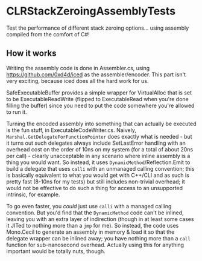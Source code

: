 # CLRStackZeroingAssemblyTests
Test the performance of different stack zeroing options... using assembly compiled from the comfort of C#!

## How it works

Writing the assembly code is done in Assembler.cs, using https://github.com/0xd4d/iced as the assembler/encoder. This part isn't very exciting, because iced does all the hard work for us.

SafeExecutableBuffer provides a simple wrapper for VirtualAlloc that is set to be ExecutableReadWrite (flipped to ExecutableRead when you're done filling the buffer) since you need to put the code somewhere you're allowed to run it.

Turning the encoded assembly into something that can actually be executed is the fun stuff, in ExecutableCodeWriter.cs. Naively, `Marshal.GetDelegateForFunctionPointer` does exactly what is needed - but it turns out such delegates always include SetLastError handling with an overhead cost on the order of 10ns on my system (for a total of about 20ns per call) - clearly unacceptable in any scenario where inline assembly is a thing you would want. So instead, it uses `DynamicMethod`/Reflection.Emit to build a delegate that uses `calli` with an unmanaged calling convention; this is basically equivalent to what you would get with C++/CLI and as such is pretty fast (8-10ns for my tests) but still includes non-trivial overhead; it would not be effective to do such a thing for access to an unsupported intrinsic, for example.

To go even faster, you *could* just use `calli` with a managed calling convention. But you'd find that the `DynamicMethod` code can't be inlined, leaving you with an extra layer of indirection (though in at least some cases it JITed to nothing more than a `jmp` for me). So instead, the code uses Mono.Cecil to generate an assembly in memory & load it so that the delegate wrapper can be inlined away; you have nothing more than a `call` function for sub-nanosecond overhead. Actually using this for anything important would be totally nuts, though.
